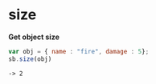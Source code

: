 # size

**Get object size**

```javascript
var obj = { name : "fire", damage : 5};
sb.size(obj)
```

```text
-> 2
```

